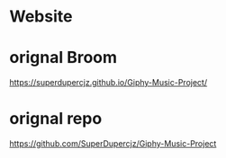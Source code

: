 # Website 

# orignal Broom
https://superdupercjz.github.io/Giphy-Music-Project/

# orignal repo 
https://github.com/SuperDupercjz/Giphy-Music-Project